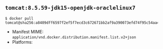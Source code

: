 ## `tomcat:8.5.59-jdk15-openjdk-oraclelinux7`

```console
$ docker pull tomcat@sha256:a8409dff6597f2ef5f7ecd3c672671bb2af9a390073efd74f95c54aa41cba22a
```

-	Manifest MIME: `application/vnd.docker.distribution.manifest.list.v2+json`
-	Platforms:
